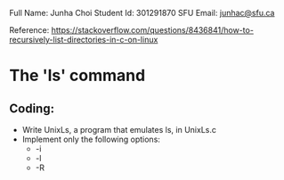 Full Name: Junha Choi
Student Id: 301291870
SFU Email: junhac@sfu.ca

Reference: https://stackoverflow.com/questions/8436841/how-to-recursively-list-directories-in-c-on-linux

# The 'ls' command 

## Coding:
* Write UnixLs, a program that emulates ls, in UnixLs.c
* Implement only the following options:   
  * -i
  * -l
  * -R
    

